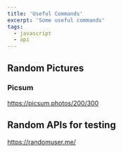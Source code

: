 ```yaml
---
title: 'Useful Commands'
excerpt: 'Some useful commands'
tags:
  - javascript
  - api
---
```


## Random Pictures

### Picsum

https://picsum.photos/200/300

## Random APIs for testing

https://randomuser.me/
